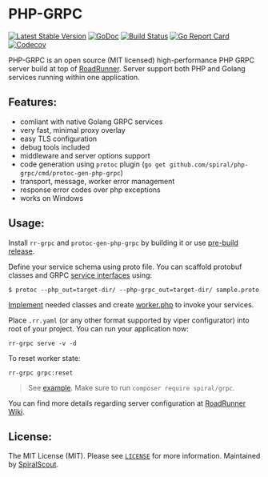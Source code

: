 PHP-GRPC
=================================
[![Latest Stable Version](https://poser.pugx.org/spiral/grpc/version)](https://packagist.org/packages/spiral/grpc)
[![GoDoc](https://godoc.org/github.com/spiral/php-grpc?status.svg)](https://godoc.org/github.com/spiral/php-grpc)
[![Build Status](https://travis-ci.org/spiral/php-grpc.svg?branch=master)](https://travis-ci.org/spiral/php-grpc)
[![Go Report Card](https://goreportcard.com/badge/github.com/spiral/php-grpc)](https://goreportcard.com/report/github.com/spiral/php-grpc)
[![Codecov](https://codecov.io/gh/spiral/php-grpc/branch/master/graph/badge.svg)](https://codecov.io/gh/spiral/php-grpc/)

PHP-GRPC is an open source (MIT licensed) high-performance PHP GRPC server build at top of [RoadRunner](https://github.com/spiral/roadrunner).
Server support both PHP and Golang services running within one application. 

Features:
--------
- comliant with native Golang GRPC services
- very fast, minimal proxy overlay
- easy TLS configuration
- debug tools included
- middleware and server options support
- code generation using `protoc` plugin (`go get github.com/spiral/php-grpc/cmd/protoc-gen-php-grpc`)
- transport, message, worker error management
- response error codes over php exceptions
- works on Windows

Usage:
--------
Install `rr-grpc` and `protoc-gen-php-grpc` by building it or use [pre-build release](https://github.com/spiral/php-grpc/releases).

Define your service schema using proto file. You can scaffold protobuf classes and GRPC [service interfaces](https://github.com/spiral/php-grpc/blob/master/example/server/src/Service/EchoInterface.php) using:

```
$ protoc --php_out=target-dir/ --php-grpc_out=target-dir/ sample.proto
```

[Implement](https://github.com/spiral/php-grpc/blob/master/example/server/src/EchoService.php) needed classes and create [worker.php](https://github.com/spiral/php-grpc/blob/master/example/server/worker.php) to invoke your services.

Place `.rr.yaml` (or any other format supported by viper configurator) into root of your project. You can run your application now:

```
rr-grpc serve -v -d
```

To reset worker state:

```
rr-grpc grpc:reset
```

> See [example](https://github.com/spiral/php-grpc/tree/master/example). Make sure to run `composer require spiral/grpc`.

You can find more details regarding server configuration at [RoadRunner Wiki](https://github.com/spiral/roadrunner/wiki).

License:
--------
The MIT License (MIT). Please see [`LICENSE`](./LICENSE) for more information. Maintained by [SpiralScout](https://spiralscout.com).
